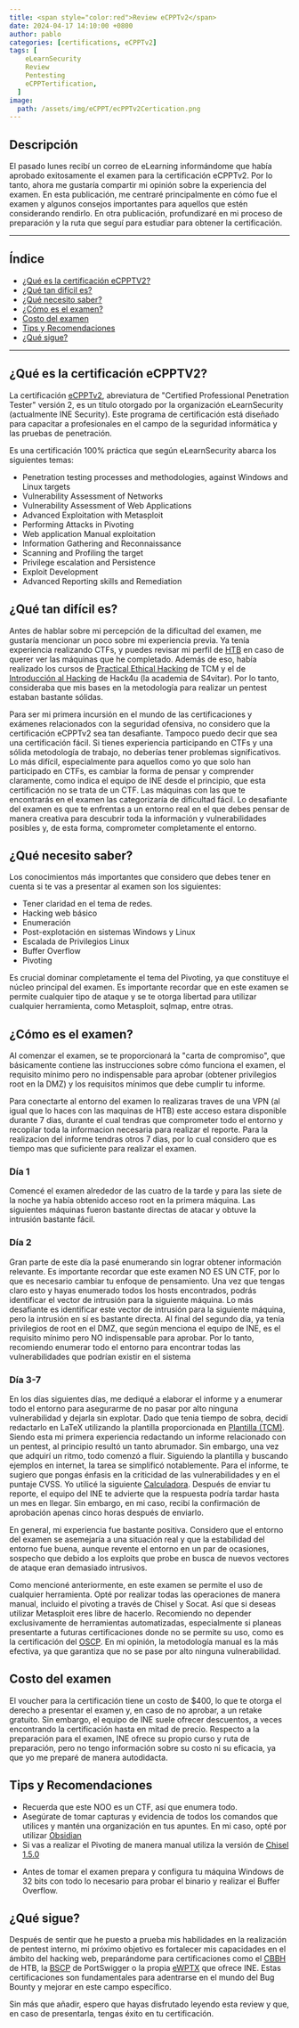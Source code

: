 ```yaml
---
title: <span style="color:red">Review eCPPTv2</span>
date: 2024-04-17 14:10:00 +0800
author: pablo
categories: [certifications, eCPPTv2]
tags: [
    eLearnSecurity
    Review
    Pentesting
    eCPPTertification,
  ]
image:
  path: /assets/img/eCPPT/ecPPTv2Certication.png
---
```


## Descripción

El pasado lunes recibí un correo de eLearning informándome que había aprobado exitosamente el examen para la certificación eCPPTv2. Por lo tanto, ahora me gustaría compartir mi opinión sobre la experiencia del examen. En esta publicación, me centraré principalmente en cómo fue el examen y algunos consejos importantes para aquellos que estén considerando rendirlo. En otra publicación, profundizaré en mi proceso de preparación y la ruta que seguí para estudiar para obtener la certificación.

---

## Índice

- [¿Qué es la certificación eCPPTV2?](#¿qué-es-la-certificación-ecpptv2)
- [¿Qué tan difícil es?](#¿qué-tan-difícil-es)
- [¿Qué necesito saber?](#¿qué-tan-difícil-es)
- [¿Cómo es el examen?](#¿cómo-es-el-examen)
- [Costo del examen](#costo-del-examen)
- [Tips y Recomendaciones](#tips-y-recomendaciones)
- [¿Qué sigue?](#¿qué-sigue)

---

## ¿Qué es la certificación eCPPTV2?

La certificación [eCPPTv2](https://security.ine.com/certifications/ecppt-certification/), abreviatura de "Certified Professional Penetration Tester" versión 2, es un título otorgado por la organización eLearnSecurity (actualmente INE Security). Este programa de certificación está diseñado para capacitar a profesionales en el campo de la seguridad informática y las pruebas de penetración.

Es una certificación 100% práctica que según eLearnSecurity abarca los siguientes temas:

- Penetration testing processes and methodologies, against Windows and Linux targets
- Vulnerability Assessment of Networks
- Vulnerability Assessment of Web Applications
- Advanced Exploitation with Metasploit
- Performing Attacks in Pivoting
- Web application Manual exploitation
- Information Gathering and Reconnaissance
- Scanning and Profiling the target
- Privilege escalation and Persistence
- Exploit Development
- Advanced Reporting skills and Remediation

## ¿Qué tan difícil es?

Antes de hablar sobre mi percepción de la dificultad del examen, me gustaría mencionar un poco sobre mi experiencia previa. Ya tenía experiencia realizando CTFs, y puedes revisar mi perfil de [HTB](https://app.hackthebox.com/profile/1082616) en caso de querer ver las máquinas que he completado. Además de eso, había realizado los cursos de [Practical Ethical Hacking](https://academy.tcm-sec.com/p/practical-ethical-hacking-the-complete-course) de TCM y el de [Introducción al Hacking](https://hack4u.io/cursos/introduccion-al-hacking/) de Hack4u (la academia de S4vitar). Por lo tanto, consideraba que mis bases en la metodología para realizar un pentest estaban bastante sólidas.

Para ser mi primera incursión en el mundo de las certificaciones y exámenes relacionados con la seguridad ofensiva, no considero que la certificación eCPPTv2 sea tan desafiante. Tampoco puedo decir que sea una certificación fácil. Si tienes experiencia participando en CTFs y una sólida metodología de trabajo, no deberías tener problemas significativos. Lo más difícil, especialmente para aquellos como yo que solo han participado en CTFs, es cambiar la forma de pensar y comprender claramente, como indica el equipo de INE desde el principio, que esta certificación no se trata de un CTF. Las máquinas con las que te encontrarás en el examen las categorizaría de dificultad fácil. Lo desafiante del examen es que te enfrentas a un entorno real en el que debes pensar de manera creativa para descubrir toda la información y vulnerabilidades posibles y, de esta forma, comprometer completamente el entorno.

## ¿Qué necesito saber?

Los conocimientos más importantes que considero que debes tener en cuenta si te vas a presentar al examen son los siguientes:

- Tener claridad en el tema de redes.
- Hacking web básico
- Enumeración
- Post-explotación en sistemas Windows y Linux
- Escalada de Privilegios Linux
- Buffer Overflow
- Pivoting

Es crucial dominar completamente el tema del Pivoting, ya que constituye el núcleo principal del examen. Es importante recordar que en este examen se permite cualquier tipo de ataque y se te otorga libertad para utilizar cualquier herramienta, como Metasploit, sqlmap, entre otras.

## ¿Cómo es el examen?

Al comenzar el examen, se te proporcionará la "carta de compromiso", que básicamente contiene las instrucciones sobre cómo funciona el examen, el requisito mínimo pero no indispensable para aprobar (obtener privilegios root en la DMZ) y los requisitos mínimos que debe cumplir tu informe.

Para conectarte al entorno del examen lo realizaras traves de una VPN (al igual que lo haces con las maquinas de HTB) este acceso estara disponible durante 7 dias, durante el cual tendras que comprometer todo el entorno y recopilar toda la informacion necesaria para realizar el reporte. Para la realizacion del informe tendras otros 7 dias, por lo cual considero que es tiempo mas que suficiente para realizar el examen.

### Día 1

Comencé el examen alrededor de las cuatro de la tarde y para las siete de la noche ya había obtenido acceso root en la primera máquina. Las siguientes máquinas fueron bastante directas de atacar y obtuve la intrusión bastante fácil.

### Día 2

Gran parte de este día la pasé enumerando sin lograr obtener información relevante. Es importante recordar que este examen NO ES UN CTF, por lo que es necesario cambiar tu enfoque de pensamiento. Una vez que tengas claro esto y hayas enumerado todos los hosts encontrados, podrás identificar el vector de intrusión para la siguiente máquina. Lo más desafiante es identificar este vector de intrusión para la siguiente máquina, pero la intrusión en sí es bastante directa. Al final del segundo día, ya tenía privilegios de root en el DMZ, que según menciona el equipo de INE, es el requisito mínimo pero NO indispensable para aprobar. Por lo tanto, recomiendo enumerar todo el entorno para encontrar todas las vulnerabilidades que podrían existir en el sistema

### Día 3-7

En los días siguientes días, me dediqué a elaborar el informe y a enumerar todo el entorno para asegurarme de no pasar por alto ninguna vulnerabilidad y dejarla sin explotar. Dado que tenia tiempo de sobra, decidí redactarlo en LaTeX utilizando la plantilla proporcionada en [Plantilla (TCM)](https://www.overleaf.com/latex/templates/penetration-test-report-template/khgrjvgfsjqg). Siendo esta mi primera experiencia redactando un informe relacionado con un pentest, al principio resultó un tanto abrumador. Sin embargo, una vez que adquirí un ritmo, todo comenzó a fluir. Siguiendo la plantilla y buscando ejemplos en internet, la tarea se simplificó notablemente. Para el informe, te sugiero que pongas énfasis en la criticidad de las vulnerabilidades y en el puntaje CVSS. Yo utilicé la siguiente [Calculadora](https://nvd.nist.gov/vuln-metrics/cvss/v3-calculator). Después de enviar tu reporte, el equipo del INE te advierte que la respuesta podría tardar hasta un mes en llegar. Sin embargo, en mi caso, recibí la confirmación de aprobación apenas cinco horas después de enviarlo.

En general, mi experiencia fue bastante positiva. Considero que el entorno del examen se asemejaría a una situación real y que la estabilidad del entorno fue buena, aunque revente el entorno en un par de ocasiones, sospecho que debido a los exploits que probe en busca de nuevos vectores de ataque eran demasiado intrusivos.

Como mencioné anteriormente, en este examen se permite el uso de cualquier herramienta. Opté por realizar todas las operaciones de manera manual, incluido el pivoting a través de Chisel y Socat. Así que si deseas utilizar Metasploit eres libre de hacerlo. Recomiendo no depender exclusivamente de herramientas automatizadas, especialmente si planeas presentarte a futuras certificaciones donde no se permite su uso, como es la certificación del [OSCP](https://www.offsec.com/courses/pen-200/). En mi opinión, la metodología manual es la más efectiva, ya que garantiza que no se pase por alto ninguna vulnerabilidad.

## Costo del examen

El voucher para la certificación tiene un costo de $400, lo que te otorga el derecho a presentar el examen y, en caso de no aprobar, a un retake gratuito. Sin embargo, el equipo de INE suele ofrecer descuentos, a veces encontrando la certificación hasta en mitad de precio. Respecto a la preparación para el examen, INE ofrece su propio curso y ruta de preparación, pero no tengo información sobre su costo ni su eficacia, ya que yo me preparé de manera autodidacta.

## Tips y Recomendaciones

- Recuerda que este NOO es un CTF, así que enumera todo.
- Asegúrate de tomar capturas y evidencia de todos los comandos que utilices y mantén una organización en tus apuntes. En mi caso, opté por utilizar [Obsidian](https://obsidian.md/)
- Si vas a realizar el Pivoting de manera manual utiliza la versión de [Chisel 1.5.0](https://github.com/jpillora/chisel/releases/tag/v1.5.0)

* Antes de tomar el examen prepara y configura tu máquina Windows de 32 bits con todo lo necesario para probar el binario y realizar el Buffer Overflow.

## ¿Qué sigue?

Después de sentir que he puesto a prueba mis habilidades en la realización de pentest interno, mi próximo objetivo es fortalecer mis capacidades en el ámbito del hacking web, preparándome para certificaciones como el [CBBH](https://academy.hackthebox.com/preview/certifications/htb-certified-bug-bounty-hunter) de HTB, la [BSCP](https://portswigger.net/web-security/certification) de PortSwigger o la propia [eWPTX](https://security.ine.com/certifications/ewptx-certification/) que ofrece INE. Estas certificaciones son fundamentales para adentrarse en el mundo del Bug Bounty y mejorar en este campo específico.

Sin más que añadir, espero que hayas disfrutado leyendo esta review y que, en caso de presentarla, tengas éxito en tu certificación.

